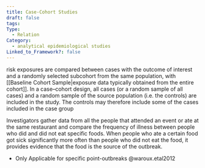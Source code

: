 ```yaml
---
title: Case-Cohort Studies
draft: false
tags: 
Type:
  - Relation
Category:
  - analytical epidemiological studies
Linked_to_Framework?: false
---
```

risk exposures are compared between cases with the outcome of interest and a randomly selected subcohort from the same population, with [[Baseline Cohort Sample|exposure data typically obtained from the entire cohort]]. In a case–cohort design, all cases (or a random sample of all cases) and a random sample of the source population (i.e. the controls) are included in the study. The controls may therefore include some of the cases included in the case group

Investigators gather data from all the people that attended an event or ate at the same restaurant and compare the frequency of illness between people who did and did not eat specific foods. When people who ate a certain food got sick significantly more often than people who did not eat the food, it provides evidence that the food is the source of the outbreak.

- Only Applicable for specific point-outbreaks @waroux.etal2012
